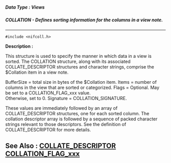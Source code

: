 ##### Data Type : Views
##### COLLATION - Defines sorting information for the columns in a view note.
---
```
#include <nifcoll.h>
```
**Description :**

This structure is used to specify the manner in which data in a view is 
sorted.  The COLLATION structure, along with its associated COLLATE_DESCRIPTOR 
structures and character strings, comprise the $Collation item in a view note.

BufferSize = total size in bytes of the $Collation item.
Items          = number of columns in the view that are sorted or categorized.
Flags         =  Optional.  May be set to a COLLATION_FLAG_xxx value.  
Otherwise, set to 0.
Signature = COLLATION_SIGNATURE.

These values are immediately followed by an array of COLLATE_DESCRIPTOR 
structures, one for each sorted column.  The collation descriptor array is 
followed by a sequence of packed character strings relevant to those 
descriptors.  See the definition of COLLATE_DESCRIPTOR for more details.


**See Also :**
[COLLATE_DESCRIPTOR](/domino-c-api-docs/reference/Data/COLLATE_DESCRIPTOR)
[COLLATION_FLAG_xxx](/domino-c-api-docs/reference/Symb/COLLATION_FLAG_xxx)
---
